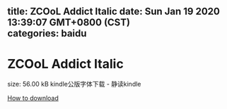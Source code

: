 
title: ZCOoL Addict Italic
date: Sun Jan 19 2020 13:39:07 GMT+0800 (CST)    
categories: baidu
---

# ZCOoL Addict Italic
size: 56.00 kB
 kindle公版字体下载 - 静读kindle
 

[How to download](https://bpcam.bemobtrk.com/go/2ceec3aa-1ca2-46d6-b9ff-aaa5c184517c?jno=4104)